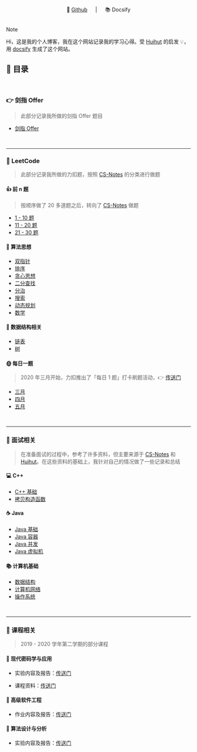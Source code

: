 <div align="center">
📖 <a href="https://github.com/JingqingLin/Blog" target="_blank">Github</a>
&emsp; | &emsp;
📚 Docsify
</div> 
<br>

> [!NOTE]
> Hi，这是我的个人博客，我在这个网站记录我的学习心得。受 [Huihut](https://interview.huihut.com) 的启发 💡，用 [docsify](https://docsify.js.org/#/) 生成了这个网站。

## 📃 目录

<br>

### 👉 剑指 Offer

> 此部分记录我所做的剑指 Offer 题目

- [剑指 Offer](lcof/lcof.md)

<br>

---

### 🌈 LeetCode

> 此部分记录我所做的力扣题，按照 [CS-Notes](https://cyc2018.github.io/CS-Notes/#/notes/Leetcode%20%E9%A2%98%E8%A7%A3%20-%20%E7%9B%AE%E5%BD%951) 的分类进行做题

#### 👍 前 n 题

> 按顺序做了 20 多道题之后，转向了 [CS-Notes](https://cyc2018.github.io/CS-Notes/#/notes/Leetcode%20%E9%A2%98%E8%A7%A3%20-%20%E7%9B%AE%E5%BD%951) 做题

- [1 - 10 题](leetcode/1-10.md)
- [11 - 20 题](leetcode/11-20.md)
- [21 - 30 题](leetcode/21-30.md)

#### 🔐 算法思想

- [双指针](leetcode/双指针.md)
- [排序](leetcode/排序.md)
- [贪心思想](leetcode/贪心思想.md)
- [二分查找](leetcode/二分查找.md)
- [分治](leetcode/分治.md)
- [搜索](leetcode/搜索.md)
- [动态规划](leetcode/动态规划.md)
- [数学](leetcode/数学.md)

#### 🔢 数据结构相关

- [链表](leetcode/链表.md)
- [树](leetcode/树.md)

#### 🌞 每日一题

> 2020 年三月开始，力扣推出了「每日 1 题」打卡刷题活动，👉 [传送门](https://datayi.cn/w/noqw6arR)

- [三月](leetcode/march-2020.md)
- [四月](leetcode/april-2020.md)
- [五月](leetcode/may-2020.md)

<br>

---

### 📝 面试相关

> 在准备面试的过程中，参考了许多资料，但主要来源于 [CS-Notes](https://cyc2018.github.io/CS-Notes/#/) 和 [Huihut](https://interview.huihut.com)。在这些资料的基础上，我针对自己的情况做了一些记录和总结

#### 💻 C++

- [C++ 基础](interview/cpp.md)
- [拷贝构造函数](interview/cpp-copy-constructor.md)

#### ☕ Java

- [Java 基础](interview/java.md)
- [Java 容器](interview/java-container.md)
- [Java 并发](interview/java-concurrency.md)
- [Java 虚拟机](interview/java-jvm.md)


#### 📚 计算机基础

- [数据结构](interview/data-structure.md)
- [计算机网络](interview/computer-network.md)
- [操作系统](interview/os.md)

<br>

---

### 💯 课程相关

> 2019 - 2020 学年第二学期的部分课程

#### 🔑 现代密码学与应用

- 实验内容及报告：[传送门](course/cryptography/)

- 课程资料：[传送门](https://github.com/JingqingLin/Cryptography)

#### 👷 高级软件工程

- 作业内容及报告：[传送门](course/software-engineering/)

#### 🔐 算法设计与分析

- 实验内容及报告：[传送门](course/introduction-to-algorithms/)